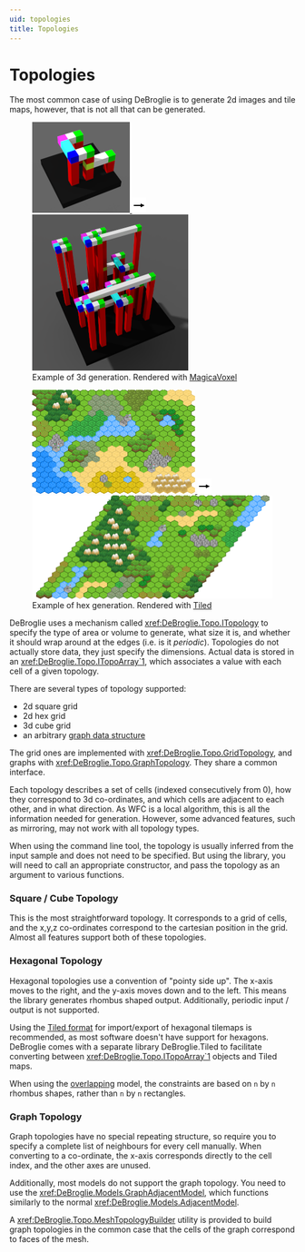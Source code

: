 ```yaml
---
uid: topologies
title: Topologies
---
```


Topologies
============

The most common case of using DeBroglie is to generate 2d images and tile maps, however, that is not all that can be generated.

<figure>
<a href="https://github.com/BorisTheBrave/DeBroglie/blob/master/samples/docs/columns.json">
<img src="../images/columns_in.png"/>
<img src="../images/arrow.png"/>
<img src="../images/columns_out.png"/>
</a>
<figcaption>Example of 3d generation. Rendered with <a href="http://magicavoxel.net">MagicaVoxel</a></figcaption>
</figure>


<figure>
<a href="https://github.com/BorisTheBrave/DeBroglie/blob/master/samples/docs/hexmini.json">
<img src="../images/hexmini_in.png"/>
<img src="../images/arrow.png"/>
<img src="../images/hexmini_out.png"/>
</a>
<figcaption>Example of hex generation. Rendered with <a href="https://www.mapeditor.org">Tiled</a></figcaption>
</figure>

DeBroglie uses a mechanism called <xref:DeBroglie.Topo.ITopology> to specify the type of area or volume to generate, what size it is, and whether it should wrap around at the edges (i.e. is it *periodic*). Topologies do not actually store data, they just specify the dimensions. Actual data is stored in an <xref:DeBroglie.Topo.ITopoArray`1>, which associates a value with each cell of a given topology.

There are several types of topology supported:
* 2d square grid
* 2d hex grid
* 3d cube grid
* an arbitrary [graph data structure](https://en.wikipedia.org/wiki/Graph_(abstract_data_type))

The grid ones are implemented with <xref:DeBroglie.Topo.GridTopology>, and graphs with <xref:DeBroglie.Topo.GraphTopology>. They share a common interface.

Each topology describes a set of cells (indexed consecutively from 0), how they correspond to 3d co-ordinates, and which cells are adjacent to each other, and in what direction. As WFC is a local algorithm, this is all the information needed for generation. However, some advanced features, such as mirroring, may not work with all topology types.

When using the command line tool, the topology is usually inferred from the input sample and does not need to be specified. But using the library, you will need to call an appropriate constructor, and pass the topology as an argument to various functions.

### Square / Cube Topology

This is the most straightforward topology. It corresponds to a grid of cells, and the x,y,z co-ordinates correspond to the cartesian position in the grid. Almost all features support both of these topologies.

### Hexagonal Topology

Hexagonal topologies use a convention of "pointy side up". The x-axis moves to the right, and the y-axis moves down and to the left. This means the library generates rhombus shaped output. Additionally, periodic input / output is not supported.

Using the [Tiled format](https://www.mapeditor.org/) for import/export of hexagonal tilemaps is recommended, as most software doesn't have support for hexagons. DeBroglie comes with a separate library DeBroglie.Tiled to facilitate converting between <xref:DeBroglie.Topo.ITopoArray`1> objects and Tiled maps.

When using the [overlapping](features.md#overlapping) model, the constraints are based on `n` by `n` rhombus shapes, rather than `n` by `n` rectangles.

### Graph Topology

Graph topologies have no special repeating structure, so require you to specify a complete list of neighbours for every cell manually. When converting to a co-ordinate, the x-axis corresponds directly to the cell index, and the other axes are unused.

Additionally, most models do not support the graph topology. You need to use the <xref:DeBroglie.Models.GraphAdjacentModel>, which functions similarly to the normal <xref:DeBroglie.Models.AdjacentModel>.

A <xref:DeBroglie.Topo.MeshTopologyBuilder> utility is provided to build graph topologies in the common case that the cells of the graph correspond to faces of the mesh.